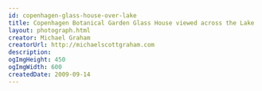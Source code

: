 ```yaml
---
id: copenhagen-glass-house-over-lake
title: Copenhagen Botanical Garden Glass House viewed across the Lake
layout: photograph.html
creator: Michael Graham
creatorUrl: http://michaelscottgraham.com
description:
ogImgHeight: 450
ogImgWidth: 600
createdDate: 2009-09-14
---
```

